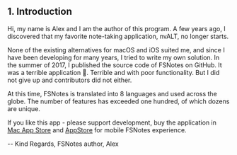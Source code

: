 ## 1. Introduction

Hi, my name is Alex and I am the author of this program. A few years ago, I discovered that my favorite note-taking application, nvALT, no longer starts.

None of the existing alternatives for macOS and iOS suited me, and since I have been developing for many years, I tried to write my own solution. In the summer of 2017, I published the source code of FSNotes on GitHub. It was a terrible application 🤬. Terrible and with poor functionality. But I did not give up and contributors did not either.

At this time, FSNotes is translated into 8 languages and used across the globe. The number of features has exceeded one hundred, of which dozens are unique.

If you like this app - please support development, buy the application in [Mac App Store](https://apps.apple.com/app/fsnotes/id1277179284) and [AppStore](https://apps.apple.com/app/fsnotes-manager/id1346501102) for mobile FSNotes experience.

--
Kind Regards,
FSNotes author, Alex
